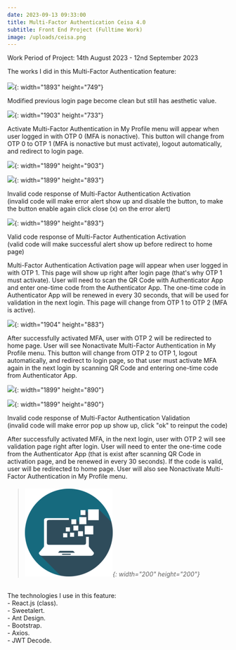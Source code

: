 ```yaml
---
date: 2023-09-13 09:33:00
title: Multi-Factor Authentication Ceisa 4.0
subtitle: Front End Project (Fulltime Work)
image: /uploads/ceisa.png
---
```

Work Period of Project: 14th August 2023 - 12nd September 2023

The works I did in this Multi-Factor Authentication feature:
<br><br>![](/uploads/ceisa-login-modified.png){: width="1893" height="749"}

Modified previous login page become clean but still has aesthetic value.

![](/uploads/ceisa-activate.jpg){: width="1903" height="733"}

Activate Multi-Factor Authentication in My Profile menu will appear when user logged in with OTP 0 (MFA is nonactive). This button will change from OTP 0 to OTP 1 (MFA is nonactive but must activate), logout automatically, and redirect to login page.

![](/uploads/ceisa-mfa-activation.jpg){: width="1899" height="903"}

![](/uploads/ceisa-mfa-activation-error.jpg){: width="1899" height="893"}

Invalid code response of Multi-Factor Authentication Activation
<br>(invalid code will make error alert show up and disable the button, to make the button enable again click close (x) on the error alert)

![](/uploads/ceisa-mfa-activation-success.jpg){: width="1899" height="893"}

Valid code response of Multi-Factor Authentication Activation
<br>(valid code will make successful alert show up before redirect to home page)

Multi-Factor Authentication Activation page will appear when user logged in with OTP 1. This page will show up right after login page (that's why OTP 1 must activate). User will need to scan the QR Code with Authenticator App and enter one-time code from the Authenticator App. The one-time code in Authenticator App will be renewed in every 30 seconds, that will be used for validation in the next login. This page will change from OTP 1 to OTP 2 (MFA is active).

![](/uploads/ceisa-nonactivate.jpg){: width="1904" height="883"}

After successfully activated MFA, user with OTP 2 will be redirected to home page. User will see Nonactivate Multi-Factor Authentication in My Profile menu. This button will change from OTP 2 to OTP 1, logout automatically, and redirect to login page, so that user must activate MFA again in the next login by scanning QR Code and entering one-time code from Authenticator App.

![](/uploads/ceisa-validation.jpg){: width="1899" height="890"}

![](/uploads/ceisa-validation-error.jpg){: width="1899" height="890"}

Invalid code response of Multi-Factor Authentication Validation
<br>(invalid code will make error pop up show up, click "ok" to reinput the code)

After successfully activated MFA, in the next login, user with OTP 2 will see validation page right after login. User will need to enter the one-time code from the Authenticator App (that is exist after scanning QR Code in activation page, and be renewed in every 30 seconds). If the code is valid, user will be redirected to home page. User will also see Nonactivate Multi-Factor Authentication in My Profile menu.

> ###### ​​​​​​​![](/uploads/information-technology-icon-clipart-1-1-1.png){: width="200" height="200"}

The technologies I use in this feature:<br>\- React.js (class).<br>\- Sweetalert.<br>\- Ant Design.<br>\- Bootstrap.<br>\- Axios.<br>\- JWT Decode.
